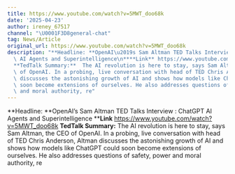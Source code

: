 ```yaml
---
title: https://www.youtube.com/watch?v=5MWT_doo68k
date: '2025-04-23'
author: ireney_67517
channel: "\U0001F3D8general-chat"
tag: News/Article
original_url: https://www.youtube.com/watch?v=5MWT_doo68k
description: "**Headline: **OpenAI\u2019s Sam Altman TED Talks Interview : ChatGPT\
  \ AI Agents and Superintelligence\n****Link** https://www.youtube.com/watch?v=5MWT_doo68k\n\
  **TedTalk Summary:**  The AI revolution is here to stay, says Sam Altman, the CEO\
  \ of OpenAI. In a probing, live conversation with head of TED Chris Anderson, Altman\
  \ discusses the astonishing growth of AI and shows how models like ChatGPT could\
  \ soon become extensions of ourselves. He also addresses questions of safety, power\
  \ and moral authority, re"
---
```


**Headline: **OpenAI’s Sam Altman TED Talks Interview : ChatGPT AI Agents and Superintelligence
****Link** https://www.youtube.com/watch?v=5MWT_doo68k
**TedTalk Summary:**  The AI revolution is here to stay, says Sam Altman, the CEO of OpenAI. In a probing, live conversation with head of TED Chris Anderson, Altman discusses the astonishing growth of AI and shows how models like ChatGPT could soon become extensions of ourselves. He also addresses questions of safety, power and moral authority, re